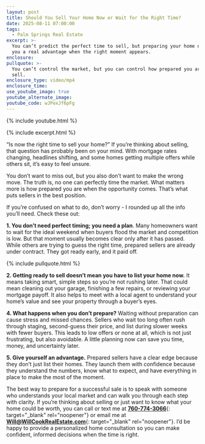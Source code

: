 ```yaml
---
layout: post
title: Should You Sell Your Home Now or Wait for the Right Time?
date: 2025-08-11 07:00:00
tags:
  - Palm Springs Real Estate
excerpt: >-
  You can’t predict the perfect time to sell, but preparing your home now gives
  you a real advantage when the right moment appears.
enclosure:
pullquote: >-
  You can’t control the market, but you can control how prepared you are to
  sell.
enclosure_type: video/mp4
enclosure_time:
use_youtube_image: true
youtube_alternate_image:
youtube_code: wJPexJf6pFg
---
```

{% include youtube.html %}

{% include excerpt.html %}

“Is now the right time to sell your home?” If you’re thinking about selling, that question has probably been on your mind. With mortgage rates changing, headlines shifting, and some homes getting multiple offers while others sit, it’s easy to feel unsure.

You don’t want to miss out, but you also don’t want to make the wrong move. The truth is, no one can perfectly time the market. What matters more is how prepared you are when the opportunity comes. That’s what puts sellers in the best position.

If you’re confused on what to do, don’t worry - I rounded up all the info you’ll need. Check these out:

**1\. You don’t need perfect timing; you need a plan**. Many homeowners want to wait for the ideal weekend when buyers flood the market and competition is low. But that moment usually becomes clear only after it has passed. While others are trying to guess the right time, prepared sellers are already under contract. They got ready early, and it paid off.

{% include pullquote.html %}

**2\. Getting ready to sell doesn’t mean you have to list your home now.** It means taking smart, simple steps so you’re not rushing later. That could mean cleaning out your garage, finishing a few repairs, or reviewing your mortgage payoff. It also helps to meet with a local agent to understand your home’s value and see your property through a buyer’s eyes.

**4\. What happens when you don’t prepare?** Waiting without preparation can cause stress and missed chances. Sellers who wait too long often rush through staging, second-guess their price, and list during slower weeks with fewer buyers. This leads to low offers or none at all, which is not just frustrating, but also avoidable. A little planning now can save you time, money, and uncertainty later.

**5\. Give yourself an advantage.** Prepared sellers have a clear edge because they don’t just list their homes. They launch them with confidence because they understand the numbers, know what to expect, and have everything in place to make the most of the moment.

The best way to prepare for a successful sale is to speak with someone who understands your local market and can walk you through each step with clarity. If you’re thinking about selling or just want to know what your home could be worth, you can call or text me at [**760-774-3066**](tel:7607743066){: target="_blank" rel="noopener"} or email me at [**Will@WillCookRealEstate.com**](mail:Will@WillCookRealEstate.com){: target="_blank" rel="noopener"}. I’d be happy to provide a personalized home consultation so you can make confident, informed decisions when the time is right.